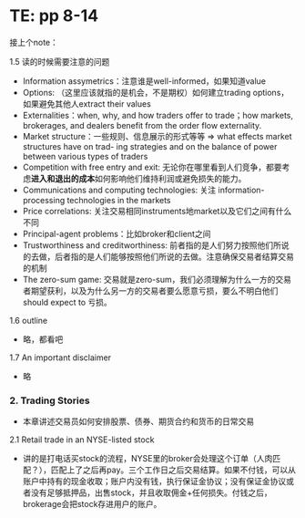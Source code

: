 # TE: pp 8-14

接上个note：

1.5 读的时候需要注意的问题

- Information assymetrics：注意谁是well-informed，如果知道value
- Options: （这里应该就指的是机会，不是期权）如何建立trading options，如果避免其他人extract their values
- Externalities：when, why, and how traders offer to trade；how markets, brokerages, and dealers benefit from the order flow externality.
- Market structure：一些规则、信息展示的形式等等 => what effects market structures have on trad- ing strategies and on the balance of power between various types of traders
- Competition with free entry and exit: 无论你在哪里看到人们竞争，都要考虑**进入和退出的成本**如何影响他们维持利润或避免损失的能力。
- Communications and computing technologies: 关注 information-processing technologies in the markets
- Price correlations: 关注交易相同instruments地market以及它们之间有什么不同
- Principal-agent problems：比如broker和client之间
- Trustworthiness and creditworthiness: 前者指的是人们努力按照他们所说的去做，后者指的是人们能够按照他们所说的去做。注意确保交易者结算交易的机制
- The zero-sum game: 交易就是zero-sum，我们必须理解为什么一方的交易者期望获利，以及为什么另一方的交易者要么愿意亏损，要么不明白他们 should expect to 亏损。

1.6 outline

- 略，都看吧

1.7 An important disclaimer

- 略

    

### 2. Trading Stories

- 本章讲述交易员如何安排股票、债券、期货合约和货币的日常交易

2.1 Retail trade in an NYSE-listed stock

- 讲的是打电话买stock的流程，NYSE里的broker会处理这个订单（人肉匹配？），匹配上了之后再pay。三个工作日之后交易结算。如果不付钱，可以从账户中持有的现金收取；账户内没有钱，执行保证金协议；没有保证金协议或者没有足够抵押品，出售stock，并且收取佣金+任何损失。付钱之后，brokerage会把stock存进用户的账户。
